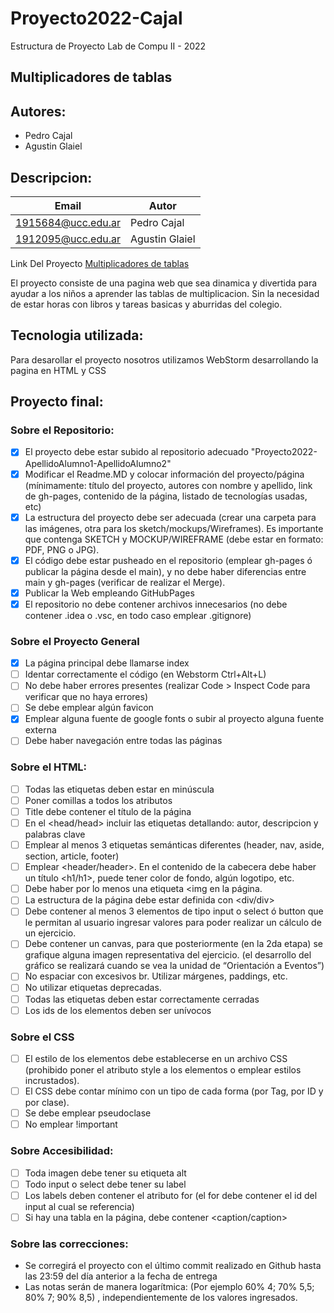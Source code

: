 # Proyecto2022-Cajal
Estructura de Proyecto Lab de Compu II - 2022

## Multiplicadores de tablas

## Autores:
* Pedro Cajal
* Agustin Glaiel
## Descripcion:

| Email | Autor         |
|-------|---------------|
| 1915684@ucc.edu.ar | Pedro Cajal   |
 |1912095@ucc.edu.ar | Agustin Glaiel |

Link Del Proyecto [Multiplicadores de tablas](http://localhost:63342/proyecto2022-Cajal-Glaiel/Index.html?_ijt=tru2i3aa2g47dr5kmk8vqpsql2)

El proyecto consiste de una pagina web que sea dinamica y divertida para ayudar a los niños a aprender las tablas de multiplicacion. Sin la necesidad de estar horas con libros y tareas basicas y aburridas del colegio.
## Tecnologia utilizada:
Para desarollar el proyecto nosotros utilizamos WebStorm desarrollando la pagina en HTML y CSS
## Proyecto final:
### Sobre el Repositorio:
- [x] El proyecto debe estar subido al repositorio adecuado "Proyecto2022-ApellidoAlumno1-ApellidoAlumno2"
- [x] Modificar el Readme.MD y colocar información del proyecto/página (mínimamente: título del proyecto, autores con nombre y apellido, link de gh-pages, contenido de la página, listado de tecnologías usadas, etc)
- [x] La estructura del proyecto debe ser adecuada (crear una carpeta para las imágenes, otra para los sketch/mockups/Wireframes). Es importante que contenga SKETCH y MOCKUP/WIREFRAME (debe estar en formato: PDF, PNG o JPG).
- [x] El código debe estar pusheado en el repositorio (emplear gh-pages ó publicar la página desde el main), y no debe haber diferencias entre main y gh-pages (verificar de realizar el Merge).
- [x] Publicar la Web empleando GitHubPages
- [x] El repositorio no debe contener archivos innecesarios (no debe contener .idea o .vsc, en todo caso emplear .gitignore)
### Sobre el Proyecto General
- [x] La página principal debe llamarse index
- [ ] Identar correctamente el código (en Webstorm Ctrl+Alt+L)
- [ ] No debe haber errores presentes (realizar Code > Inspect Code para verificar que no haya errores)
- [ ] Se debe emplear algún favicon
- [x] Emplear alguna fuente de google fonts o subir al proyecto alguna fuente externa
- [ ] Debe haber navegación entre todas las páginas
### Sobre el HTML:
- [ ] Todas las etiquetas deben estar en minúscula
- [ ] Poner comillas a todos los atributos
- [ ] Title debe contener el título de la página
- [ ] En el <head/head> incluir las etiquetas <meta> detallando: autor, descripcion y palabras clave
- [ ] Emplear al menos 3 etiquetas semánticas diferentes (header, nav, aside, section, article, footer)
- [ ] Emplear <header/header>. En el contenido de la cabecera debe haber un título <h1/h1>, puede tener color de fondo, algún logotipo, etc.
- [ ] Debe haber por lo menos una etiqueta <img en la página.
- [ ] La estructura de la página debe estar definida con <div/div>
- [ ] Debe contener al menos 3 elementos de tipo input o select ó button que le permitan al usuario ingresar valores para poder realizar un cálculo de un ejercicio.
- [ ] Debe contener un canvas, para que posteriormente (en la 2da etapa) se grafique alguna imagen representativa del ejercicio. (el desarrollo del gráfico se realizará cuando se vea la unidad de “Orientación a Eventos”)
- [ ] No espaciar con excesivos br. Utilizar márgenes, paddings, etc.
- [ ] No utilizar etiquetas deprecadas.
- [ ] Todas las etiquetas deben estar correctamente cerradas
- [ ] Los ids de los elementos deben ser unívocos
### Sobre el CSS
- [ ] El estilo de los elementos debe establecerse en un archivo CSS (prohibido poner el atributo style a los elementos o emplear estilos incrustados).
- [ ] El CSS debe contar mínimo con un tipo de cada forma (por Tag, por ID y por clase).
- [ ] Se debe emplear pseudoclase
- [ ] No emplear !important
### Sobre Accesibilidad:
- [ ] Toda imagen debe tener su etiqueta alt
- [ ] Todo input o select debe tener su label
- [ ] Los labels deben contener el atributo for (el for debe contener el id del input al cual se referencia)
- [ ] Si hay una tabla en la página, debe contener <caption/caption>
### Sobre las correcciones:
* Se corregirá el proyecto con el último commit realizado en Github hasta las 23:59 del día anterior a la fecha de entrega
* Las notas serán de manera logarítmica: (Por ejemplo 60% 4; 70% 5,5; 80% 7; 90% 8,5) , independientemente de los valores ingresados.
